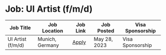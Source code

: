 # Job: UI Artist (f/m/d)

| Job Title | Job Location | Job Link | Job Posted | Visa Sponsorship |
| --- | --- | --- | --- | --- |
| UI Artist (f/m/d) | Munich, Germany | [Apply](https://join.com/companies/chimera-entertainment/8160621-ui-artist-f-m-d) | May 28, 2023 | Visa Sponsorship |
